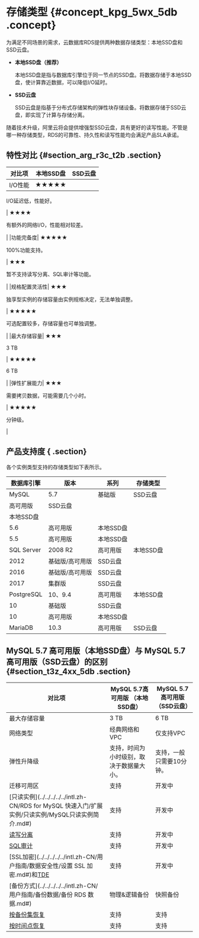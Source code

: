 # 存储类型 {#concept_kpg_5wx_5db .concept}

为满足不同场景的需求，云数据库RDS提供两种数据存储类型：本地SSD盘和SSD云盘。

-   **本地SSD盘（推荐）**

    本地SSD盘是指与数据库引擎位于同一节点的SSD盘。将数据存储于本地SSD盘，使计算靠近数据，可以降低I/O延时。

-   **SSD云盘**

    SSD云盘是指基于分布式存储架构的弹性块存储设备。将数据存储于SSD云盘，即实现了计算与存储分离。


随着技术升级，阿里云将会提供增强型SSD云盘，具有更好的读写性能。不管是哪一种存储类型，RDS的可靠性、持久性和读写性能均会满足产品SLA承诺。

## 特性对比 {#section_arg_r3c_t2b .section}

|对比项|本地SSD盘|SSD云盘|
|---|------|-----|
|I/O性能| ★★★★★

 I/O延迟低，性能好。

 | ★★★★

 有额外的网络I/O，性能相对较差。

 |
|功能完备度| ★★★★★

 100%功能支持。

 | ★★★

 暂不支持读写分离、SQL审计等功能。

 |
|规格配置灵活性| ★★★

 独享型实例的存储容量由实例规格决定，无法单独调整。

 | ★★★★★

 可选配置较多，存储容量也可单独调整。

 |
|最大存储容量| ★★★

 3 TB

 | ★★★★★

 6 TB

 |
|弹性扩展能力| ★★★

 需要拷贝数据，可能需要几个小时。

 | ★★★★★

 分钟级。

 |

## 产品支持度 { .section}

各个实例类型支持的存储类型如下表所示。

|数据库引擎|版本|系列|存储类型|
|-----|--|--|----|
|MySQL|5.7|基础版|SSD云盘|
|高可用版|SSD云盘|
|本地SSD盘|
|5.6|高可用版|本地SSD盘|
|5.5|高可用版|本地SSD盘|
|SQL Server|2008 R2|高可用版|本地SSD盘|
|2012|基础版/高可用版|SSD云盘|
|2016|基础版/高可用版|SSD云盘|
|2017|集群版|SSD云盘|
|PostgreSQL|10、9.4|高可用版|本地SSD盘|
|10|基础版|SSD云盘|
|10|高可用版|本地SSD盘|
|MariaDB|10.3|高可用版|SSD云盘|

## MySQL 5.7 高可用版（本地SSD盘）与 MySQL 5.7 高可用版（SSD云盘）的区别 {#section_t3z_4xx_5db .section}

|对比项|MySQL 5.7高可用版 （本地SSD盘）|MySQL 5.7高可用版（SSD云盘）|
|---|----------------------|--------------------|
|最大存储容量|3 TB|6 TB|
|网络类型|经典网络和VPC|仅支持VPC|
|弹性升降级|支持，时间为小时级别，取决于数据量大小。|支持，一般只需要10分钟。|
|迁移可用区|支持|开发中|
|[只读实例](../../../../../intl.zh-CN/RDS for MySQL 快速入门/扩展实例/只读实例/MySQL只读实例简介.md#)|支持|开发中|
|[读写分离](../../../../../intl.zh-CN/用户指南/读写分离/读写分离简介.md#)|支持|开发中|
|[SQL审计](../../../../../intl.zh-CN/用户指南/数据安全性/SQL审计.md#)|支持|开发中|
|[SSL加密](../../../../../intl.zh-CN/用户指南/数据安全性/设置 SSL 加密.md#)和[TDE](../../../../../intl.zh-CN/用户指南/数据安全性/设置透明数据加密.md#)|支持|开发中|
|[备份方式](../../../../../intl.zh-CN/用户指南/备份数据/备份 RDS 数据.md#)|物理&逻辑备份|快照备份|
|[按备份集恢复](../../../../../intl.zh-CN/用户指南/恢复数据/恢复MySQL数据.md#)|支持|支持|
|[按时间点恢复](../../../../../intl.zh-CN/用户指南/恢复数据/恢复MySQL数据.md#)|支持|支持|


